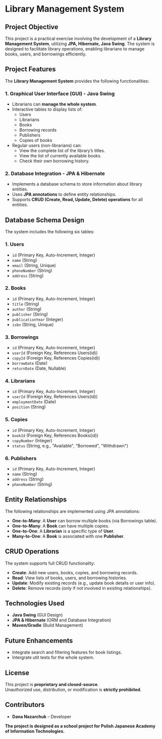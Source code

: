# Library Management System

## Project Objective
This project is a practical exercise involving the development of a **Library Management System**, utilizing **JPA, Hibernate, Java Swing**. The system is designed to facilitate library operations, enabling librarians to manage books, users, and borrowings efficiently.

## Project Features
The **Library Management System** provides the following functionalities:

### 1. **Graphical User Interface (GUI) - Java Swing**
- Librarians can **manage the whole system**.
- Interactive tables to display lists of:
  - Users
  - Librarians
  - Books
  - Borrowing records
  - Publishers
  - Copies of books
- Regular users (non-librarians) can:
  - View the complete list of the library’s titles.
  - View the list of currently available books.
  - Check their own borrowing history.

### 2. **Database Integration - JPA & Hibernate**
- Implements a database schema to store information about library entities.
- Uses **JPA annotations** to define entity relationships.
- Supports **CRUD (Create, Read, Update, Delete) operations** for all entities.

## Database Schema Design
The system includes the following six tables:

### **1. Users**
- `id` (Primary Key, Auto-Increment, Integer)
- `name` (String)
- `email` (String, Unique)
- `phoneNumber` (String)
- `address` (String)

### **2. Books**
- `id` (Primary Key, Auto-Increment, Integer)
- `title` (String)
- `author` (String)
- `publisher` (String)
- `publicationYear` (Integer)
- `isbn` (String, Unique)

### **3. Borrowings**
- `id` (Primary Key, Auto-Increment, Integer)
- `userId` (Foreign Key, References Users(id))
- `copyId` (Foreign Key, References Copies(id))
- `borrowDate` (Date)
- `returnDate` (Date, Nullable)

### **4. Librarians**
- `id` (Primary Key, Auto-Increment, Integer)
- `userId` (Foreign Key, References Users(id))
- `employmentDate` (Date)
- `position` (String)

### **5. Copies**
- `id` (Primary Key, Auto-Increment, Integer)
- `bookId` (Foreign Key, References Books(id))
- `copyNumber` (Integer)
- `status` (String, e.g., "Available", "Borrowed", "Withdrawn")

### **6. Publishers**
- `id` (Primary Key, Auto-Increment, Integer)
- `name` (String)
- `address` (String)
- `phoneNumber` (String)

## Entity Relationships
The following relationships are implemented using JPA annotations:
- **One-to-Many**: A **User** can borrow multiple books (via Borrowings table).
- **One-to-Many**: A **Book** can have multiple copies.
- **One-to-One**: A **Librarian** is a specific type of **User**.
- **Many-to-One**: A **Book** is associated with one **Publisher**.

## CRUD Operations
The system supports full CRUD functionality:
- **Create**: Add new users, books, copies, and borrowing records.
- **Read**: View lists of books, users, and borrowing histories.
- **Update**: Modify existing records (e.g., update book details or user info).
- **Delete**: Remove records (only if not involved in existing relationships).

## Technologies Used
- **Java Swing** (GUI Design)
- **JPA & Hibernate** (ORM and Database Integration)
- **Maven/Gradle** (Build Management)

## Future Enhancements
- Integrate search and filtering features for book listings.
- Intergrate utit tests for the whole system.

## License
This project is **proprietary and closed-source**.  
Unauthorized use, distribution, or modification is **strictly prohibited**. 

## Contributors
- **Dana Nazarchuk** – Developer

**The project is designed as a school project for Polish Japanese Academy of Information Technologies.**

